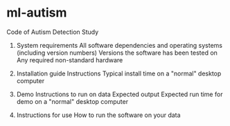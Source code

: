 # ml-autism
Code of Autism Detection Study

1. System requirements
All software dependencies and operating systems (including version numbers)
Versions the software has been tested on
Any required non-standard hardware

2. Installation guide
Instructions
Typical install time on a "normal" desktop computer

3. Demo
Instructions to run on data
Expected output
Expected run time for demo on a "normal" desktop computer

4. Instructions for use
How to run the software on your data
